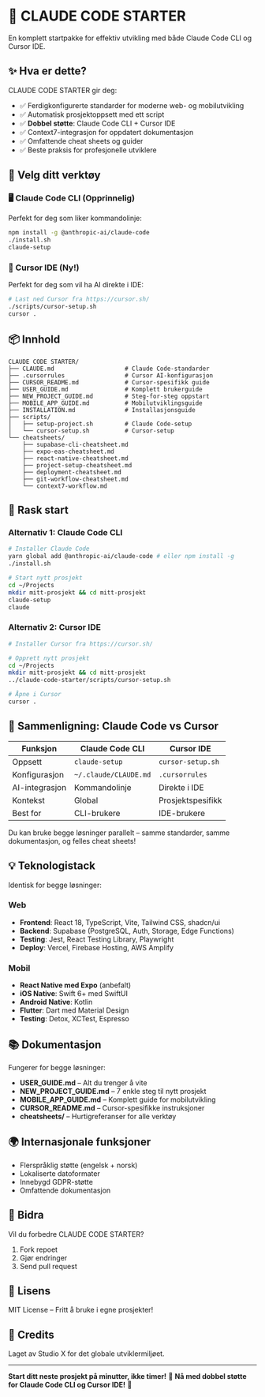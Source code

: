 # 🚀 CLAUDE CODE STARTER

En komplett startpakke for effektiv utvikling med både Claude Code CLI og Cursor IDE.

## ✨ Hva er dette?

CLAUDE CODE STARTER gir deg:
- ✅ Ferdigkonfigurerte standarder for moderne web- og mobilutvikling
- ✅ Automatisk prosjektoppsett med ett script
- ✅ **Dobbel støtte**: Claude Code CLI + Cursor IDE
- ✅ Context7-integrasjon for oppdatert dokumentasjon
- ✅ Omfattende cheat sheets og guider
- ✅ Beste praksis for profesjonelle utviklere

## 🎯 Velg ditt verktøy

### 🖥️ Claude Code CLI (Opprinnelig)
Perfekt for deg som liker kommandolinje:
```bash
npm install -g @anthropic-ai/claude-code
./install.sh
claude-setup
```

### 🎯 Cursor IDE (Ny!)
Perfekt for deg som vil ha AI direkte i IDE:
```bash
# Last ned Cursor fra https://cursor.sh/
./scripts/cursor-setup.sh
cursor .
```

## 📦 Innhold

```
CLAUDE CODE STARTER/
├── CLAUDE.md                    # Claude Code-standarder
├── .cursorrules                 # Cursor AI-konfigurasjon
├── CURSOR_README.md             # Cursor-spesifikk guide
├── USER_GUIDE.md                # Komplett brukerguide
├── NEW_PROJECT_GUIDE.md         # Steg-for-steg oppstart
├── MOBILE_APP_GUIDE.md          # Mobilutviklingsguide
├── INSTALLATION.md              # Installasjonsguide
├── scripts/
│   ├── setup-project.sh         # Claude Code-setup
│   └── cursor-setup.sh          # Cursor-setup
└── cheatsheets/
    ├── supabase-cli-cheatsheet.md
    ├── expo-eas-cheatsheet.md
    ├── react-native-cheatsheet.md
    ├── project-setup-cheatsheet.md
    ├── deployment-cheatsheet.md
    ├── git-workflow-cheatsheet.md
    └── context7-workflow.md
```

## 🚀 Rask start

### Alternativ 1: Claude Code CLI
```bash
# Installer Claude Code
yarn global add @anthropic-ai/claude-code # eller npm install -g
./install.sh

# Start nytt prosjekt
cd ~/Projects
mkdir mitt-prosjekt && cd mitt-prosjekt
claude-setup
claude
```

### Alternativ 2: Cursor IDE
```bash
# Installer Cursor fra https://cursor.sh/

# Opprett nytt prosjekt
cd ~/Projects
mkdir mitt-prosjekt && cd mitt-prosjekt
../claude-code-starter/scripts/cursor-setup.sh

# Åpne i Cursor
cursor .
```

## 🔄 Sammenligning: Claude Code vs Cursor

| Funksjon         | Claude Code CLI         | Cursor IDE           |
|------------------|------------------------|----------------------|
| Oppsett          | `claude-setup`         | `cursor-setup.sh`    |
| Konfigurasjon    | `~/.claude/CLAUDE.md`  | `.cursorrules`       |
| AI-integrasjon   | Kommandolinje          | Direkte i IDE        |
| Kontekst         | Global                 | Prosjektspesifikk    |
| Best for         | CLI-brukere            | IDE-brukere          |

Du kan bruke begge løsninger parallelt – samme standarder, samme dokumentasjon, og felles cheat sheets!

## 💡 Teknologistack

Identisk for begge løsninger:

### Web
- **Frontend**: React 18, TypeScript, Vite, Tailwind CSS, shadcn/ui
- **Backend**: Supabase (PostgreSQL, Auth, Storage, Edge Functions)
- **Testing**: Jest, React Testing Library, Playwright
- **Deploy**: Vercel, Firebase Hosting, AWS Amplify

### Mobil
- **React Native med Expo** (anbefalt)
- **iOS Native**: Swift 6+ med SwiftUI
- **Android Native**: Kotlin
- **Flutter**: Dart med Material Design
- **Testing**: Detox, XCTest, Espresso

## 📚 Dokumentasjon

Fungerer for begge løsninger:
- **USER_GUIDE.md** – Alt du trenger å vite
- **NEW_PROJECT_GUIDE.md** – 7 enkle steg til nytt prosjekt
- **MOBILE_APP_GUIDE.md** – Komplett guide for mobilutvikling
- **CURSOR_README.md** – Cursor-spesifikke instruksjoner
- **cheatsheets/** – Hurtigreferanser for alle verktøy

## 🌍 Internasjonale funksjoner

- Flerspråklig støtte (engelsk + norsk)
- Lokaliserte datoformater
- Innebygd GDPR-støtte
- Omfattende dokumentasjon

## 🤝 Bidra

Vil du forbedre CLAUDE CODE STARTER?

1. Fork repoet
2. Gjør endringer
3. Send pull request

## 📄 Lisens

MIT License – Fritt å bruke i egne prosjekter!

## 🙏 Credits

Laget av Studio X for det globale utviklermiljøet.

---

**Start ditt neste prosjekt på minutter, ikke timer!** 🚀
**Nå med dobbel støtte for Claude Code CLI og Cursor IDE!** 🎯